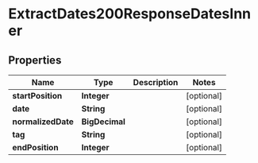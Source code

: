

# ExtractDates200ResponseDatesInner


## Properties

| Name | Type | Description | Notes |
|------------ | ------------- | ------------- | -------------|
|**startPosition** | **Integer** |  |  [optional] |
|**date** | **String** |  |  [optional] |
|**normalizedDate** | **BigDecimal** |  |  [optional] |
|**tag** | **String** |  |  [optional] |
|**endPosition** | **Integer** |  |  [optional] |



